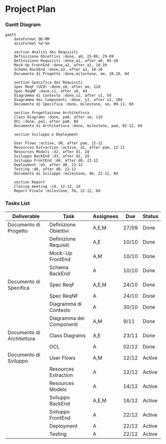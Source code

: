 # Project Plan

### Gantt Diagram

```mermaid
gantt
    dateFormat DD-MM
    axisFormat %d-%m

    section Analisi dei Requisiti
    Definizione Obiettivi :done, a0, 23-09, 29-09
    Definizione Requisiti :done,a1, after a0, 05-10
    Mock-Up FrontEnd :done,a2, after a1, 10-10 
    Schema BackEnd :done,a3, after a1, 10-10
    Documento di Progetto :done,milestone, am, 10-10, 0d
    
    section Specifica dei Requisiti
    Spec ReqF (UCD) :done,s0, after am, 12d
    Spec ReqNF :done,s1, after s0, 4d
    Diagramma di Contesto :done,s2, after s1, 5d
    Diagramma dei Componenti :done, s3, after s2, 10d
    Documento di Specifica :done, milestone, sm, 09-11, 0d

    section Progettazione Architettura
    Class Diagrams :done, pa0, after sm, 12d
    OCL :done, pa1, after pa0, 8d
    Documento di Architettura :done, milestone, pam, 02-12, 0d

    section Sviluppo e Deployment

    User Flows :active, d0, after pam, 12-12
    Resources Extraction :active, d1, after pam, 12-12
    Resources Models :d2, after d1, 2d
    Sviluppo BackEnd :d3, after d2, 2d
    Sviluppo FrontEnd :d4, after d0, 22-12
    Deployment :d5, after d0, 22-12
    Testing :d6, after d0, 22-12
    Documento di Sviluppo :milestone, dm, 22-12, 0d

    section Report
    Closing meeting :i0, 12-12, 1d
    Report Finale :milestone, fm, 22-12, 0d
```

### Tasks List

|**Deliverable**|**Task**|**Assignees**|**Due**|**Status**|
|---------|---------|-----|---|---|
|Documento di Progetto       |Definizione Obiettivi   |A,E,M|27/09|Done|
|                            |Definizione Requisiti   |A,E|10/10|Done|
|                            |Mock-Up FrontEnd        |A,M|10/10|Done|
|                            |Schema BackEnd          |A|10/10|Done|
|Documento di Specifica      |Spec ReqF               |A,E,M|24/10|Done|
|                            |Spec ReqNF              |A|24/10|Done|
|                            |Diagramma di Contesto   |A|30/10|Done|
|                            |Diagramma dei Componenti|A,M|9/11|Done|
|Documento di Architettura   |Class Diagrams          |A,E|23/11|Done|
|                            |OCL                     |A|02/12|Done|
|Documento di Sviluppo       |User Flows              |A,M|12/12|Active|
|                            |Resources Extraction    |A|12/12|Active|
|                            |Resources Models        |A|14/12|Active|
|                            |Sviluppo BackEnd        |A,E,M|16/12|Active|
|                            |Sviluppo FrontEnd       |A|22/12|Active|
|                            |Deployment              |A|22/12|Active|
|                            |Testing                 |A|22/12|Active|